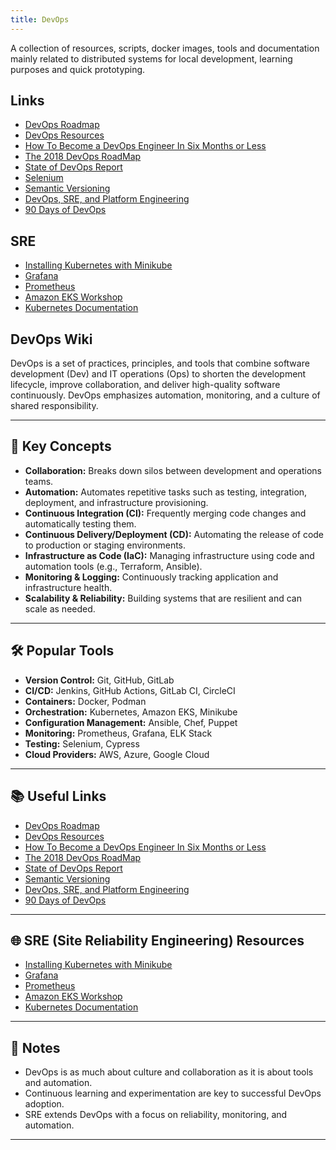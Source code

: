 ```yaml
---
title: DevOps
---
```


A collection of resources, scripts, docker images, tools and documentation mainly related to distributed systems for local development, learning purposes and quick prototyping.

## Links

- [DevOps Roadmap](https://roadmap.sh/devops)
- [DevOps Resources](https://niqdev.github.io/devops/)
- [How To Become a DevOps Engineer In Six Months or Less](https://medium.com/@devfire/how-to-become-a-devops-engineer-in-six-months-or-less-366097df7737)
- [The 2018 DevOps RoadMap](https://hackernoon.com/the-2018-devops-roadmap-31588d8670cb)
- [State of DevOps Report](https://puppet.com/resources/report/state-of-devops-report/)
- [Selenium](https://www.selenium.dev/)
- [Semantic Versioning](https://semver.org/)
- [DevOps, SRE, and Platform Engineering](https://iximiuz.com/en/posts/devops-sre-and-platform-engineering/)
- [90 Days of DevOps](https://github.com/MichaelCade/90DaysOfDevOps)

## SRE

- [Installing Kubernetes with Minikube](https://kubernetes.io/docs/setup/learning-environment/minikube/)
- [Grafana](https://grafana.com/)
- [Prometheus](https://prometheus.io/)
- [Amazon EKS Workshop](https://www.eksworkshop.com/)
- [Kubernetes Documentation](https://kubernetes.io/docs/setup/)

## DevOps Wiki

DevOps is a set of practices, principles, and tools that combine software development (Dev) and IT operations (Ops) to shorten the development lifecycle, improve collaboration, and deliver high-quality software continuously. DevOps emphasizes automation, monitoring, and a culture of shared responsibility.

---

## 🚀 Key Concepts

- **Collaboration:** Breaks down silos between development and operations teams.
- **Automation:** Automates repetitive tasks such as testing, integration, deployment, and infrastructure provisioning.
- **Continuous Integration (CI):** Frequently merging code changes and automatically testing them.
- **Continuous Delivery/Deployment (CD):** Automating the release of code to production or staging environments.
- **Infrastructure as Code (IaC):** Managing infrastructure using code and automation tools (e.g., Terraform, Ansible).
- **Monitoring & Logging:** Continuously tracking application and infrastructure health.
- **Scalability & Reliability:** Building systems that are resilient and can scale as needed.

---

## 🛠️ Popular Tools

- **Version Control:** Git, GitHub, GitLab
- **CI/CD:** Jenkins, GitHub Actions, GitLab CI, CircleCI
- **Containers:** Docker, Podman
- **Orchestration:** Kubernetes, Amazon EKS, Minikube
- **Configuration Management:** Ansible, Chef, Puppet
- **Monitoring:** Prometheus, Grafana, ELK Stack
- **Testing:** Selenium, Cypress
- **Cloud Providers:** AWS, Azure, Google Cloud

---

## 📚 Useful Links

- [DevOps Roadmap](https://roadmap.sh/devops)
- [DevOps Resources](https://niqdev.github.io/devops/)
- [How To Become a DevOps Engineer In Six Months or Less](https://medium.com/@devfire/how-to-become-a-devops-engineer-in-six-months-or-less-366097df7737)
- [The 2018 DevOps RoadMap](https://hackernoon.com/the-2018-devops-roadmap-31588d8670cb)
- [State of DevOps Report](https://puppet.com/resources/report/state-of-devops-report/)
- [Semantic Versioning](https://semver.org/)
- [DevOps, SRE, and Platform Engineering](https://iximiuz.com/en/posts/devops-sre-and-platform-engineering/)
- [90 Days of DevOps](https://github.com/MichaelCade/90DaysOfDevOps)

---

## 🌐 SRE (Site Reliability Engineering) Resources

- [Installing Kubernetes with Minikube](https://kubernetes.io/docs/setup/learning-environment/minikube/)
- [Grafana](https://grafana.com/)
- [Prometheus](https://prometheus.io/)
- [Amazon EKS Workshop](https://www.eksworkshop.com/)
- [Kubernetes Documentation](https://kubernetes.io/docs/setup/)

---

## 📝 Notes

- DevOps is as much about culture and collaboration as it is about tools and automation.
- Continuous learning and experimentation are key to successful DevOps adoption.
- SRE extends DevOps with a focus on reliability, monitoring, and automation.

---
